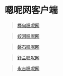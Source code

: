 ﻿# 嗯呢网客户端

>[桦甸嗯呢网](itms-services://?action=download-manifest&url=https://raw.githubusercontent.com/sunnyit/EnneClient/master/EnneClient-HD.plist)

>[蛟河嗯呢网](itms-services://?action=download-manifest&url=https://raw.githubusercontent.com/sunnyit/EnneClient/master/EnneClient-JH.plist) 

>[磐石嗯呢网](itms-services://?action=download-manifest&url=https://raw.githubusercontent.com/sunnyit/EnneClient/master/EnneClient-PS.plist)

>[舒兰嗯呢网](itms-services://?action=download-manifest&url=https://raw.githubusercontent.com/sunnyit/EnneClient/master/EnneClient-SL.plist)

>[永吉嗯呢网](itms-services://?action=download-manifest&url=https://raw.githubusercontent.com/sunnyit/EnneClient/master/EnneClient-YJ.plist)


